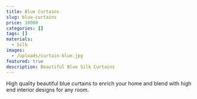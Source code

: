 ```yaml
---
title: Blue Curtains
slug: blue-curtains
price: 10000
categories: []
tags: []
materials:
  - Silk
images:
  - /uploads/curtain-blue.jpg
featured: true
description: Beautiful Blue Silk Curtains
---
```

High quality beautiful blue curtains to enrich your home and blend with high end interior designs for any room.
